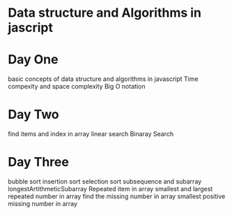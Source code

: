 # Data structure and Algorithms in jascript

# Day One 
 basic concepts of data structure and algorithms in javascript
 Time compexity and space complexity 
 Big O notation
 
# Day Two 
 find items and index in array
 linear search 
 Binaray Search 


# Day Three
 bubble sort
 insertion sort
 selection sort
 subsequence and subarray
 longestArtithmeticSubarray
 Repeated item in array
 smallest and largest repeated number in array
 find the missing  number in array
 smallest positive missing number in array